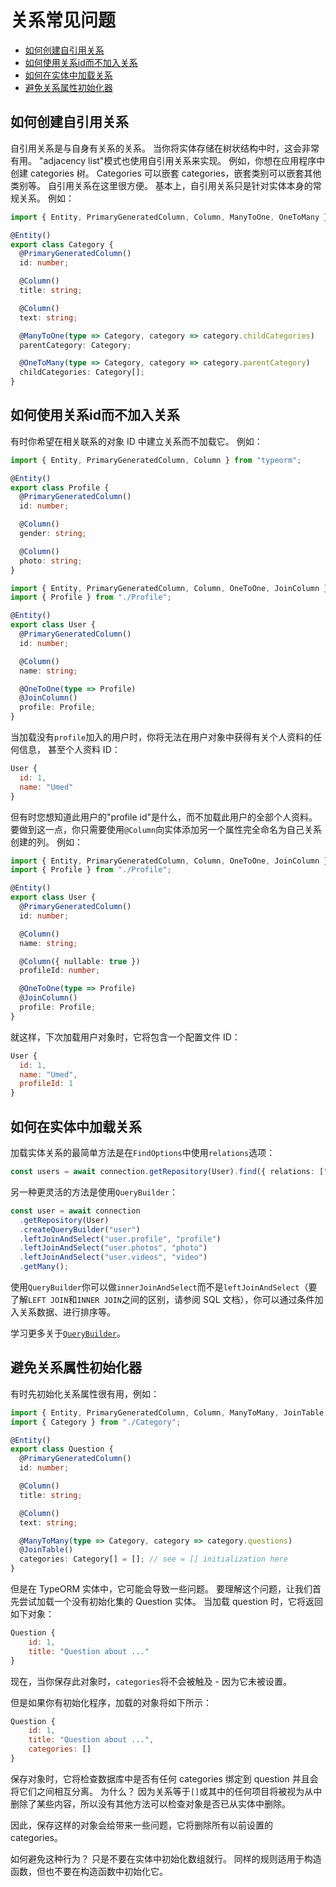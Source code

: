 # 关系常见问题

  * [如何创建自引用关系](#如何创建自引用关系)
  * [如何使用关系id而不加入关系](#如何使用关系id而不加入关系)
  * [如何在实体中加载关系](#如何在实体中加载关系)
  * [避免关系属性初始化器](#避免关系属性初始化器)

## 如何创建自引用关系

自引用关系是与自身有关系的关系。
当你将实体存储在树状结构中时，这会非常有用。
"adjacency list"模式也使用自引用关系来实现。
例如，你想在应用程序中创建 categories 树。
Categories 可以嵌套 categories，嵌套类别可以嵌套其他类别等。
自引用关系在这里很方便。
基本上，自引用关系只是针对实体本身的常规关系。
例如：

```typescript
import { Entity, PrimaryGeneratedColumn, Column, ManyToOne, OneToMany } from "typeorm";

@Entity()
export class Category {
  @PrimaryGeneratedColumn()
  id: number;

  @Column()
  title: string;

  @Column()
  text: string;

  @ManyToOne(type => Category, category => category.childCategories)
  parentCategory: Category;

  @OneToMany(type => Category, category => category.parentCategory)
  childCategories: Category[];
}
```

## 如何使用关系id而不加入关系

有时你希望在相关联系的对象 ID 中建立关系而不加载它。
例如：

```typescript
import { Entity, PrimaryGeneratedColumn, Column } from "typeorm";

@Entity()
export class Profile {
  @PrimaryGeneratedColumn()
  id: number;

  @Column()
  gender: string;

  @Column()
  photo: string;
}
```

```typescript
import { Entity, PrimaryGeneratedColumn, Column, OneToOne, JoinColumn } from "typeorm";
import { Profile } from "./Profile";

@Entity()
export class User {
  @PrimaryGeneratedColumn()
  id: number;

  @Column()
  name: string;

  @OneToOne(type => Profile)
  @JoinColumn()
  profile: Profile;
}
```

当加载没有`profile`加入的用户时，你将无法在用户对象中获得有关个人资料的任何信息，
甚至个人资料 ID：

```javascript
User {
  id: 1,
  name: "Umed"
}
```

但有时您想知道此用户的"profile id"是什么，而不加载此用户的全部个人资料。
要做到这一点，你只需要使用`@Column`向实体添加另一个属性完全命名为自己关系创建的列。
例如：

```typescript
import { Entity, PrimaryGeneratedColumn, Column, OneToOne, JoinColumn } from "typeorm";
import { Profile } from "./Profile";

@Entity()
export class User {
  @PrimaryGeneratedColumn()
  id: number;

  @Column()
  name: string;

  @Column({ nullable: true })
  profileId: number;

  @OneToOne(type => Profile)
  @JoinColumn()
  profile: Profile;
}
```

就这样，下次加载用户对象时，它将包含一个配置文件 ID：

```javascript
User {
  id: 1,
  name: "Umed",
  profileId: 1
}
```

## 如何在实体中加载关系

加载实体关系的最简单方法是在`FindOptions`中使用`relations`选项：

```typescript
const users = await connection.getRepository(User).find({ relations: ["profile", "photos", "videos"] });
```

另一种更灵活的方法是使用`QueryBuilder`：

```typescript
const user = await connection
  .getRepository(User)
  .createQueryBuilder("user")
  .leftJoinAndSelect("user.profile", "profile")
  .leftJoinAndSelect("user.photos", "photo")
  .leftJoinAndSelect("user.videos", "video")
  .getMany();
```

使用`QueryBuilder`你可以做`innerJoinAndSelect`而不是`leftJoinAndSelect`（要了解`LEFT JOIN`和`INNER JOIN`之间的区别，请参阅 SQL 文档），你可以通过条件加入关系数据、进行排序等。

学习更多关于[`QueryBuilder`](select-query-builder.md)。

## 避免关系属性初始化器

有时先初始化关系属性很有用，例如：

```typescript
import { Entity, PrimaryGeneratedColumn, Column, ManyToMany, JoinTable } from "typeorm";
import { Category } from "./Category";

@Entity()
export class Question {
  @PrimaryGeneratedColumn()
  id: number;

  @Column()
  title: string;

  @Column()
  text: string;

  @ManyToMany(type => Category, category => category.questions)
  @JoinTable()
  categories: Category[] = []; // see = [] initialization here
}
```

但是在 TypeORM 实体中，它可能会导致一些问题。
要理解这个问题，让我们首先尝试加载一个没有初始化集的 Question 实体。
当加载 question 时，它将返回如下对象：

```javascript
Question {
    id: 1,
    title: "Question about ..."
}
```

现在，当你保存此对象时，`categories`将不会被触及 - 因为它未被设置。

但是如果你有初始化程序，加载的对象将如下所示：

```javascript
Question {
    id: 1,
    title: "Question about ...",
    categories: []
}
```

保存对象时，它将检查数据库中是否有任何 categories 绑定到 question 并且会将它们之间相互分离。 为什么？ 因为关系等于`[]`或其中的任何项目将被视为从中删除了某些内容，所以没有其他方法可以检查对象是否已从实体中删除。

因此，保存这样的对象会给带来一些问题，它将删除所有以前设置的 categories。

如何避免这种行为？ 只是不要在实体中初始化数组就行。
同样的规则适用于构造函数，但也不要在构造函数中初始化它。
